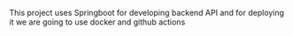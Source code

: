 This project uses Springboot for  developing backend API and for deploying it we are going to use docker and github actions 
